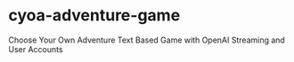 # cyoa-adventure-game
Choose Your Own Adventure Text Based Game with OpenAI Streaming and User Accounts
